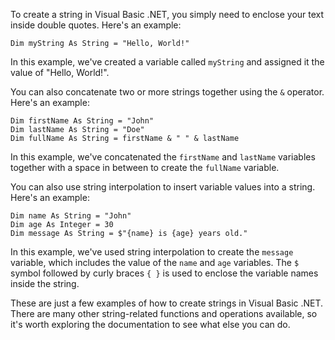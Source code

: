 To create a string in Visual Basic .NET, you simply need to enclose your text inside double quotes. Here's an example:

```
Dim myString As String = "Hello, World!"
```

In this example, we've created a variable called `myString` and assigned it the value of "Hello, World!".

You can also concatenate two or more strings together using the `&` operator. Here's an example:

```
Dim firstName As String = "John"
Dim lastName As String = "Doe"
Dim fullName As String = firstName & " " & lastName
```

In this example, we've concatenated the `firstName` and `lastName` variables together with a space in between to create the `fullName` variable.

You can also use string interpolation to insert variable values into a string. Here's an example:

```
Dim name As String = "John"
Dim age As Integer = 30
Dim message As String = $"{name} is {age} years old."
```

In this example, we've used string interpolation to create the `message` variable, which includes the value of the `name` and `age` variables. The `$` symbol followed by curly braces `{ }` is used to enclose the variable names inside the string.

These are just a few examples of how to create strings in Visual Basic .NET. There are many other string-related functions and operations available, so it's worth exploring the documentation to see what else you can do.
